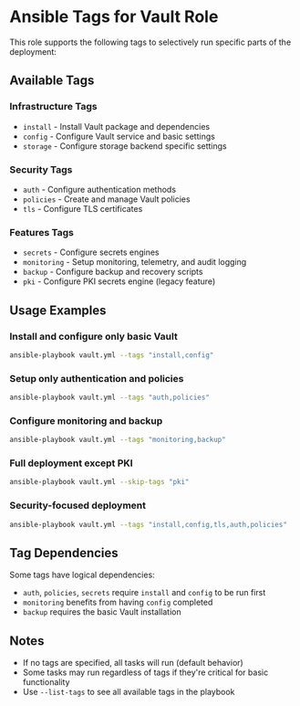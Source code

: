 # Ansible Tags for Vault Role

This role supports the following tags to selectively run specific parts of the deployment:

## Available Tags

### Infrastructure Tags
- `install` - Install Vault package and dependencies
- `config` - Configure Vault service and basic settings
- `storage` - Configure storage backend specific settings

### Security Tags
- `auth` - Configure authentication methods
- `policies` - Create and manage Vault policies
- `tls` - Configure TLS certificates

### Features Tags
- `secrets` - Configure secrets engines
- `monitoring` - Setup monitoring, telemetry, and audit logging
- `backup` - Configure backup and recovery scripts
- `pki` - Configure PKI secrets engine (legacy feature)

## Usage Examples

### Install and configure only basic Vault
```bash
ansible-playbook vault.yml --tags "install,config"
```

### Setup only authentication and policies
```bash
ansible-playbook vault.yml --tags "auth,policies"
```

### Configure monitoring and backup
```bash
ansible-playbook vault.yml --tags "monitoring,backup"
```

### Full deployment except PKI
```bash
ansible-playbook vault.yml --skip-tags "pki"
```

### Security-focused deployment
```bash
ansible-playbook vault.yml --tags "install,config,tls,auth,policies"
```

## Tag Dependencies

Some tags have logical dependencies:
- `auth`, `policies`, `secrets` require `install` and `config` to be run first
- `monitoring` benefits from having `config` completed
- `backup` requires the basic Vault installation

## Notes

- If no tags are specified, all tasks will run (default behavior)
- Some tasks may run regardless of tags if they're critical for basic functionality
- Use `--list-tags` to see all available tags in the playbook
